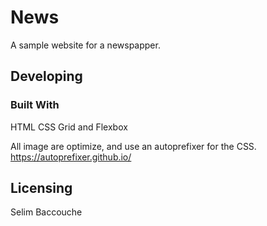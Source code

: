 # News

A sample website for a newspapper.

## Developing

### Built With

HTML CSS Grid and Flexbox

All image are optimize, and use an autoprefixer for the CSS.
https://autoprefixer.github.io/



## Licensing

Selim Baccouche 